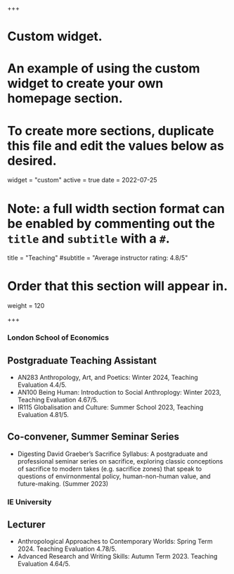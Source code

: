 +++
# Custom widget.
# An example of using the custom widget to create your own homepage section.
# To create more sections, duplicate this file and edit the values below as desired.
widget = "custom"
active = true
date = 2022-07-25

# Note: a full width section format can be enabled by commenting out the `title` and `subtitle` with a `#`.
title = "Teaching"
#subtitle = "Average instructor rating: 4.8/5"

# Order that this section will appear in.
weight = 120

+++

### London School of Economics 
## Postgraduate Teaching Assistant
- AN283 Anthropology, Art, and Poetics: Winter 2024, Teaching Evaluation 4.4/5.
- AN100 Being Human: Introduction to Social Anthroplogy: Winter 2023, Teaching Evaluation 4.67/5.
- IR115 Globalisation and Culture: Summer School 2023, Teaching Evaluation 4.81/5.
## Co-convener, Summer Seminar Series
- Digesting David Graeber’s Sacrifice Syllabus: A postgraduate and professional seminar series
on sacrifice, exploring classic conceptions of sacrifice to modern takes (e.g. sacrifice zones)
that speak to questions of envirnonmental policy, human-non-human value, and future-making. (Summer 2023)

### IE University 
## Lecturer
- Anthropological Approaches to Contemporary Worlds: Spring Term 2024. Teaching Evaluation 4.78/5.
- Advanced Research and Writing Skills: Autumn Term 2023. Teaching Evaluation 4.64/5.
